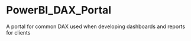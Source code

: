 # PowerBI_DAX_Portal
A portal for common DAX used when developing dashboards and reports for clients
